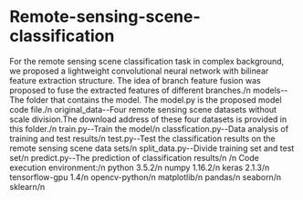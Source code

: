 # Remote-sensing-scene-classification
For the remote sensing scene classification task in complex background, we proposed a lightweight convolutional neural network with bilinear feature extraction structure. The idea of branch feature fusion was proposed to fuse the extracted features of different branches./n
models--The folder that contains the model. The model.py is the proposed model code file./n
original_data--Four remote sensing scene datasets without scale division.The download address of these four datasets is provided in this folder./n
train.py--Train the model/n
classfication.py--Data analysis of training and test results/n
test.py--Test the classification results on the remote sensing scene data sets/n
split_data.py--Divide training set and test set/n
predict.py--The prediction of classification results/n
/n
Code execution environment:/n
python 3.5.2/n
numpy 1.16.2/n
keras 2.1.3/n
tensorflow-gpu 1.4/n
opencv-python/n
matplotlib/n
pandas/n
seaborn/n
sklearn/n

